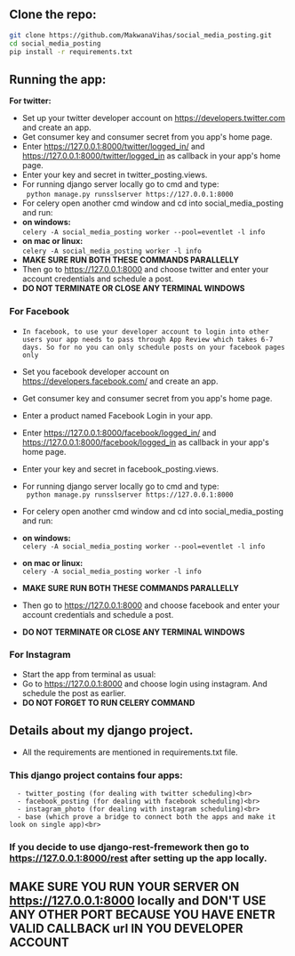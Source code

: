 ## Clone the repo:<br>
  ```bash
  git clone https://github.com/MakwanaVihas/social_media_posting.git 
  cd social_media_posting
  pip install -r requirements.txt
  ```

## Running the app:<br>
**For twitter:**<br>
   -  Set up your twitter developer account on https://developers.twitter.com and create an app.<br>
   -  Get consumer key and consumer secret from you app's home page.<br>
   -  Enter https://127.0.0.1:8000/twitter/logged_in/ and https://127.0.0.1:8000/twitter/logged_in as callback in your app's home page. <br>
   -  Enter your key and secret in twitter_posting.views.<br>
   -  For running django server locally go to cmd and type:<br>
          ``` python manage.py runsslserver https://127.0.0.1:8000```<br> 
   -  For celery open another cmd window and cd into social_media_posting and run:<br>
   - **on windows:**<br>
          ```
          celery -A social_media_posting worker --pool=eventlet -l info
          ```<br>
   - **on mac or linux:**<br>
          ```
          celery -A social_media_posting worker -l info
          ```<br>
   - **MAKE SURE RUN BOTH THESE COMMANDS PARALLELLY**<br>
   -  Then go to https://127.0.0.1:8000 and choose twitter and enter your account credentials and schedule a post.
   -  **DO NOT TERMINATE OR CLOSE ANY TERMINAL WINDOWS**
  
### **For Facebook**
   - ```In facebook, to use your developer account to login into other users your app needs to pass through App Review which takes 6-7 days. So for no you can only schedule posts on your facebook pages only```
   
   -  Set you facebook developer account on https://developers.facebook.com/ and create an app.<br>
   -  Get consumer key and consumer secret from you app's home page.<br>
   -  Enter a product named Facebook Login in your app.
   -  Enter https://127.0.0.1:8000/facebook/logged_in/ and https://127.0.0.1:8000/facebook/logged_in as callback in your app's home page. <br>   
   -  Enter your key and secret in facebook_posting.views.<br>
   -  For running django server locally go to cmd and type:<br>
          ``` python manage.py runsslserver https://127.0.0.1:8000```<br> 
   -  For celery open another cmd window and cd into social_media_posting and run:<br>
   - **on windows:**<br>
          ```
          celery -A social_media_posting worker --pool=eventlet -l info
          ```<br>
   - **on mac or linux:**<br>
          ```
          celery -A social_media_posting worker -l info
          ```<br>
   - **MAKE SURE RUN BOTH THESE COMMANDS PARALLELLY**<br>
   -  Then go to https://127.0.0.1:8000 and choose facebook and enter your account credentials and schedule a post.<br>
   -  **DO NOT TERMINATE OR CLOSE ANY TERMINAL WINDOWS**<br>
### **For Instagram** 
   - Start the app from terminal as usual:
   - Go to https://127.0.0.1:8000 and choose login using instagram. And schedule the post as earlier.
   - **DO NOT FORGET TO RUN CELERY COMMAND**<br>

 ## Details about my django project.<br>
   - All the requirements are mentioned in requirements.txt file.<br>
   ### This django project contains four apps:<br>
      - twitter_posting (for dealing with twitter scheduling)<br>
      - facebook_posting (for dealing with facebook scheduling)<br>
      - instagram_photo (for dealing with instagram scheduling)<br>
      - base (which prove a bridge to connect both the apps and make it look on single app)<br>

   
 ###  If you decide to use django-rest-fremework then go to https://127.0.0.1:8000/rest after setting up the app locally.<br>
      
 ## MAKE SURE YOU RUN YOUR SERVER ON https://127.0.0.1:8000 locally and DON'T USE ANY OTHER PORT BECAUSE YOU HAVE ENETR VALID CALLBACK url IN YOU DEVELOPER ACCOUNT
   
   
